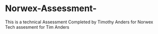 # Norwex-Assessment-
This is a technical Assessment Completed by Timothy Anders for Norwex
Tech assesment for Tim Anders
